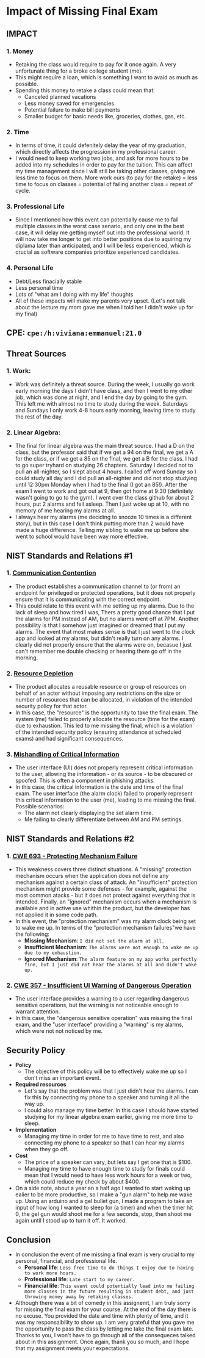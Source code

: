 #	Impact of Missing Final Exam


##	**IMPACT**
### 1. Money
* Retaking the class would require to pay for it once again. A very unfortunate thing for a broke college student (me).
* This might require a loan, which is something I want to avaid as much as possible.
* Spending this money to retake a class could mean that:
	* Canceled planned vacations
	* Less money saved for emergencies
	* Potential failure to make bill payments 
	* Smaller budget for basic needs like, groceries, clothes, gas, etc.

### 2. Time
* In terms of time, it could defenitely delay the year of my graduation, which directly affects the progression in my professional career.
* I would need to keep working two jobs, and ask for more hours to be added into my schedules in order to pay for the tuition. This can affect my time management since I will still be taking other classes, giving me less time to focus on them. More work ours (to pay for the retake) = less time to focus on classes = potential of failing another class = repeat of cycle.

### 3. Professional Life
* Since I mentioned how this event can potentially cause me to fail multiple classes in the worst case senario,
and only one in the best case, it will delay me getting myself out into the professional world. 
It will now take me longer to get into better positions due to aquiring my diplama later than anticipated, 
and I will be less experienced, which is crucial as software companies prioritize experienced candidates.

### 4. Personal Life
* Debt/Less finacially stable
* Less personal time 
* Lots of "what am I doing with my life" thoughts
* All of these impacts will make my parents very upset. (Let's not talk about the lecture my mom gave me
when I told her I didn't wake up for my final)


## **CPE**: `cpe:/h:viviana:emmanuel:21.0`


## **Threat Sources**
### 1. Work:
* Work was definitely a threat source. During the week, I usually go work early morning the days
I didn't have class, and then I went to my other job, which was done at night, and I end the day
by going to the gym. This left me with almost no time to study during the week.
Saturdays and Sundays I only work 4-8 hours early morning, leaving time to study the rest of the day.
### 2. Linear Algebra:
* The final for linear algebra was the main threat source. I had a D on the class, but the professor
said that if we get a 94 on the final, we get a A for the class, or if we get a 85 on the final,
we get a B for the class. I had to go super tryhard on studying 26 chapters. Saturday I 
decided not to pull an all-nighter, so I slept about 4 hours. I called off word Sunday 
so I could study all day and I did pull an all-nighter and did not stop studying until
12:30pm Monday when I had to the final (I got an 85!). After the exam I went to work
and got out at 9, then got home at 9:30 (definitely wasn't going to go to the gym).
I went over the class github for about 2 hours, put 2 alarms and fell asleep. Then I just
woke up at 10, with no memory of me hearing my alarms at all.
* I always hear my alarms (me deciding to snooze 10 times is a different story), but in this case
I don't think putting more than 2 would have made a huge difference. Telling my sibling to wake me
up before she went to school would have been way more effective.
 

## **NIST Standards and Relations #1**
### 1. [Communication Contention](https://cwe.mitre.org/data/definitions/923.html)
* The product establishes a communication channel to (or from) an endpoint for privileged or protected operations, but it does not properly ensure that it is communicating with the correct endpoint.
* This could relate to this event with me setting up my alarms. Due to the lack of sleep and how tired I was, Thers a pretty good chance that I put the alarms for PM instead of AM, but no alarms went off at 7PM. Another possibility is that I somehow just imagined or dreamed that I put my alarms. The event that most makes sense is that I just went to the clock app and looked at my alarms, but didn't really turn on any alarms. I clearly did not properly ensure that the alarms were on, becasue I just can't remember me double checking or hearing them go off in the morning.
### 2. [Resource Depletion](https://cwe.mitre.org/data/definitions/770.html)
* The product allocates a reusable resource or group of resources on behalf of an actor without imposing any restrictions on the size or number of resources that can be allocated, in violation of the intended security policy for that actor.
* In this case, the "resource" is the opportunity to take the final exam. The system (me) failed to properly allocate the resource (time for the exam) due to exhaustion. This led to me missing the final, which is a violation of the intended security policy (ensuring attendance at scheduled exams) and had significant consequences.
### 3. [Mishandling of Critical Information](https://cwe.mitre.org/data/definitions/451.html)
* The user interface (UI) does not properly represent critical information to the user, allowing the information - or its source - to be obscured or spoofed. This is often a component in phishing attacks.
* In this case, the critical information is the date and time of the final exam. The user interface (the alarm clock) failed to properly represent this critical information to the user (me), leading to me missing the final. Possible scenarios:
	* The alarm not clearly displaying the set alarm time.
	* Me failing to clearly differentiate between AM and PM settings.


## **NIST Standards and Relations #2**
### 1. [CWE 693 - Protecting Mechanism Failure](https://cwe.mitre.org/data/definitions/693.html)
* This weakness covers three distinct situations. A "missing" protection mechanism occurs when the application does not define any mechanism against a certain class of attack. An "insufficient" protection mechanism might provide some defenses - for example, against the most common atacks - but it does not protect against everything that is intended. Finally, an "ignored" mechanism occurs when a mechanism is available and in active use whithin the product, but the developer has not applied it in some code path.
* In this event, the "protection mechanism" was my alarm clock being set to wake me up. In terms of the "protection mechanism failures"we have the following:
    * **Missing Mechanism**: `I did not set the alarm at all.`
    * **Insufficient Mechanism**: `The alarms were not enough to wake me up due to my exhaustion.`
    * **Ignored Mechanism**: `The alarm feature on my app works perfectly fine, but I just did not hear the alarms at all and didn't wake up.`
### 2. [CWE 357 - Insufficient UI Warning of Dangerous Operation](https://cwe.mtre.org/data/definitions/357.html)
* The user interface provides a warning to a user regarding dangerous sensitive operations, but the warning is not noticeable enough to warrant attention.
* In this case, the "dangerous sensitive operation" was missing the final exam, and the "user interface" providing a "warning" is my alarms, which were not not noticed by me.

## **Security Policy**
* **Policy**
    * The objective of this policy will be to effectively wake me up so I don't miss an important event.
* **Required resources**
    * Let's say that the problem was that I just didn't hear the alarms. I can fix this by connecting my phone to a speaker and turning it all the way up.
    * I could also manage my time better. In this case I should have started studying for my linear algebra exam earlier, giving me more time to sleep.
* **Implementation**
    * Managing my time in order for me to have time to rest, and also connecting my phone to a speaker so that I can hear my alarms when they go off.
* **Cost**
    * The price of a speaker can vary, but lets say I get one that is $100.
    * Managing my time to have enough time to study for finals could mean that I would need to have less work hours for a week or two, which could reduce my check by about $400.
*   On a side note, about a year an a half ago I wanted to start waking up ealier to be more productive, so I make a "gun alarm" to help me wake up. Using an arduino and a gel bullet gun, I made a program to take an input of how long I wanted to sleep for (a timer) and when the timer hit 0, the gel gun would shoot me for a few seconds, stop, then shoot me again until I stood up to turn it off. It worked. 


## **Conclusion**
* In conclusion the event of me missing a final exam is very crucial to my personal, financial, and professional life.
    * **Personal life**: `Less free time to do things I enjoy due to having to work more hours.`
    * **Professional life**: `Late start to my career.`
    * **Financial life**: `This event could potentially lead into me failing more classes in the future resulting in student debt, and just throwing money away by retaking classes.`
* Although there was a bit of comedy in this assignemt, I am truly sorry for missing the final exam for your course. At the end of the day there is no excuse. You provided the date and time with plenty of time, and it was my responsaibility to show up. I am very grateful that you gave me the opportunity to pass the class by letting me take the final exam late. Thanks to you, I won't have to go through all of the consequeces talked about in this assignment. Once again, thank you so much, and I hope that my assignment meets your expectations.
        
